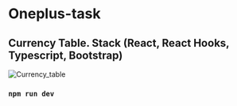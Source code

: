 # Oneplus-task 
## Currency Table. Stack (React, React Hooks, Typescript, Bootstrap)
![Currency_table](https://github.com/Ridgal/Oneplus-task/blob/master/src/assets/img/screen.png)

### `npm run dev`
